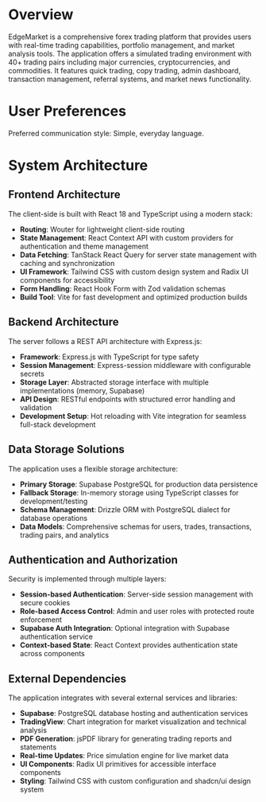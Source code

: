 # Overview

EdgeMarket is a comprehensive forex trading platform that provides users with real-time trading capabilities, portfolio management, and market analysis tools. The application offers a simulated trading environment with 40+ trading pairs including major currencies, cryptocurrencies, and commodities. It features quick trading, copy trading, admin dashboard, transaction management, referral systems, and market news functionality.

# User Preferences

Preferred communication style: Simple, everyday language.

# System Architecture

## Frontend Architecture
The client-side is built with React 18 and TypeScript using a modern stack:
- **Routing**: Wouter for lightweight client-side routing
- **State Management**: React Context API with custom providers for authentication and theme management
- **Data Fetching**: TanStack React Query for server state management with caching and synchronization
- **UI Framework**: Tailwind CSS with custom design system and Radix UI components for accessibility
- **Form Handling**: React Hook Form with Zod validation schemas
- **Build Tool**: Vite for fast development and optimized production builds

## Backend Architecture
The server follows a REST API architecture with Express.js:
- **Framework**: Express.js with TypeScript for type safety
- **Session Management**: Express-session middleware with configurable secrets
- **Storage Layer**: Abstracted storage interface with multiple implementations (memory, Supabase)
- **API Design**: RESTful endpoints with structured error handling and validation
- **Development Setup**: Hot reloading with Vite integration for seamless full-stack development

## Data Storage Solutions
The application uses a flexible storage architecture:
- **Primary Storage**: Supabase PostgreSQL for production data persistence
- **Fallback Storage**: In-memory storage using TypeScript classes for development/testing
- **Schema Management**: Drizzle ORM with PostgreSQL dialect for database operations
- **Data Models**: Comprehensive schemas for users, trades, transactions, trading pairs, and analytics

## Authentication and Authorization
Security is implemented through multiple layers:
- **Session-based Authentication**: Server-side session management with secure cookies
- **Role-based Access Control**: Admin and user roles with protected route enforcement
- **Supabase Auth Integration**: Optional integration with Supabase authentication service
- **Context-based State**: React Context provides authentication state across components

## External Dependencies
The application integrates with several external services and libraries:
- **Supabase**: PostgreSQL database hosting and authentication services
- **TradingView**: Chart integration for market visualization and technical analysis
- **PDF Generation**: jsPDF library for generating trading reports and statements
- **Real-time Updates**: Price simulation engine for live market data
- **UI Components**: Radix UI primitives for accessible interface components
- **Styling**: Tailwind CSS with custom configuration and shadcn/ui design system